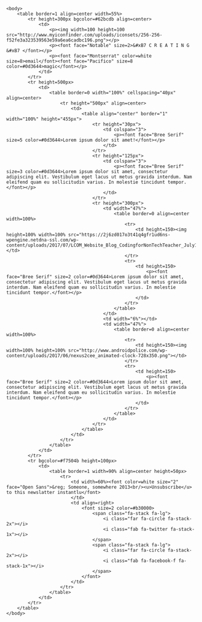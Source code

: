 <!DOCTYPE html>
<html>
	<head>
		<meta charset=UTF-8>
		<link href="https://fonts.googleapis.com/css?family=Bree+Serif|Montserrat|Notable|Pacifico|Open+Sans" rel="stylesheet">
		<link rel="stylesheet" href="https://use.fontawesome.com/releases/v5.3.1/css/all.css" integrity="sha384-mzrmE5qonljUremFsqc01SB46JvROS7bZs3IO2EmfFsd15uHvIt+Y8vEf7N7fWAU" crossorigin="anonymous">
	</head>
	
	<body>
		<table border=1 align=center width=55%>
			<tr height=300px bgcolor=#62bcdb align=center>
				<td>
					<p><img width=100 height=100 src="http://www.myiconfinder.com/uploads/iconsets/256-256-f52fe3a323539563e59a6ea6cadbc196.png"></p>
					<p><font face="Notable" size=2>&#xB7 C R E A T I N G &#xB7 </font></p>
					<p><font face="Montserrat" color=white size=8>email</font><font face="Pacifico" size=8 color=#0d3644>magic</font></p>
				</td> 
			</tr>
			<tr height=500px>
				<td>
					<table border=0 width="100%" cellspacing="40px" align=center>
						<tr height="500px" align=center>
							<td>
								<table align="center" border="1" width="100%" height="455px">
									<tr height="30px">
										<td colspan="3">
											<p><font face="Bree Serif" size=5 color=#0d3644>Lorem ipsum dolor sit amet!</font></p>
										</td>
									</tr>
									<tr height="125px">
										<td colspan="3">
											<p><font face="Bree Serif" size=3 color=#0d3644>Lorem ipsum dolor sit amet, consectetur adipiscing elit. Vestibulum eget lacus ut metus gravida interdum. Nam eleifend quam eu sollicitudin varius. In molestie tincidunt tempor.</font></p>
										</td>
									</tr>
									<tr height="300px">
										<td width="47%">
											<table border=0 align=center width=100%>
												<tr>
													<td height=150><img height=100% width=100% src="https://2j6zd017o3t41q4gfr1ud6ns-wpengine.netdna-ssl.com/wp-content/uploads/2017/07/LCOM_Website_Blog_CodingforNonTechTeacher_July17.png"</td>
												</tr>
												<tr>
													<td height=150>
														<p><font face="Bree Serif" size=2 color=#0d3644>Lorem ipsum dolor sit amet, consectetur adipiscing elit. Vestibulum eget lacus ut metus gravida interdum. Nam eleifend quam eu sollicitudin varius. In molestie tincidunt tempor.</font></p>
													</td>
												</tr>	
											</table>
										</td>
										<td width="6%"></td>
										<td width="47%">
											<table border=0 align=center width=100%>
												<tr>
													<td height=150><img width=100% height=100% src="http://www.androidpolice.com/wp-content/uploads/2017/06/nexus2cee_animated-clock-728x350.png"></td>
												</tr>
												<tr>
													<td height=150>
														<p><font face="Bree Serif" size=2 color=#0d3644>Lorem ipsum dolor sit amet, consectetur adipiscing elit. Vestibulum eget lacus ut metus gravida interdum. Nam eleifend quam eu sollicitudin varius. In molestie tincidunt tempor.</font></p>
													</td>
												</tr>	
											</table>
										</td>
									</tr>
								</table>
							</td>
						</tr>
					</table>
				</td>
			</tr>
			<tr bgcolor=#f7504b height=100px>
				<td>
					<table border=1 width=90% align=center height=50px>
						<tr>
							<td width=60%><font color=white size="2" face="Open Sans">&reg; Someone, somewhere 2013<br/><u>Unsubscribe</u> to this newslatter instantlu</font>
							</td>
							<td align=right>
								<font size=2 color=#b30000> 
									<span class="fa-stack fa-lg">
										<i class="far fa-circle fa-stack-2x"></i>
										<i class="fab fa-twitter fa-stack-1x"></i>
									</span>
									<span class="fa-stack fa-lg">
										<i class="far fa-circle fa-stack-2x"></i>
										<i class="fab fa-facebook-f fa-stack-1x"></i>
									</span>
								</font>
							</td>
						</tr>
					</table>
				</td>
			</tr>
		</table>
	</body>
</html>
